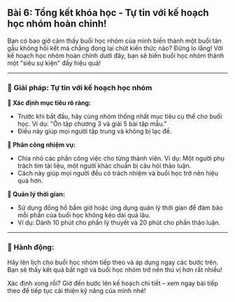 ## Bài 6: Tổng kết khóa học - Tự tin với kế hoạch học nhóm hoàn chỉnh!

Bạn có bao giờ cảm thấy buổi học nhóm của mình biến thành một buổi tán gẫu không hồi kết mà chẳng đọng lại chút kiến thức nào? Đừng lo lắng! Với kế hoạch học nhóm hoàn chỉnh dưới đây, bạn sẽ biến buổi học nhóm thành một "siêu sự kiện" đầy hiệu quả!

---

### 📌 Giải pháp: Tự tin với kế hoạch học nhóm

**🔹 Xác định mục tiêu rõ ràng:**
- Trước khi bắt đầu, hãy cùng nhóm thống nhất mục tiêu cụ thể cho buổi học. Ví dụ: "Ôn tập chương 3 và giải 5 bài tập mẫu."
- Điều này giúp mọi người tập trung và không bị lạc đề.

**🔹 Phân công nhiệm vụ:**
- Chia nhỏ các phần công việc cho từng thành viên. Ví dụ: Một người phụ trách tìm tài liệu, một người khác chuẩn bị câu hỏi thảo luận.
- Cách này giúp mọi người đều có trách nhiệm và buổi học trở nên hiệu quả hơn.

**🔹 Quản lý thời gian:**
- Sử dụng đồng hồ bấm giờ hoặc ứng dụng quản lý thời gian để đảm bảo mỗi phần của buổi học không kéo dài quá lâu.
- Ví dụ: Dành 10 phút cho phần lý thuyết và 20 phút cho phần thảo luận.

---

### 🚀 Hành động:

Hãy lên lịch cho buổi học nhóm tiếp theo và áp dụng ngay các bước trên. Bạn sẽ thấy kết quả bất ngờ và buổi học nhóm trở nên thú vị hơn rất nhiều!

Xác định xong rồi? Giờ đến bước lên kế hoạch chi tiết – xem ngay bài tiếp theo để tiếp tục cải thiện kỹ năng của mình nhé!